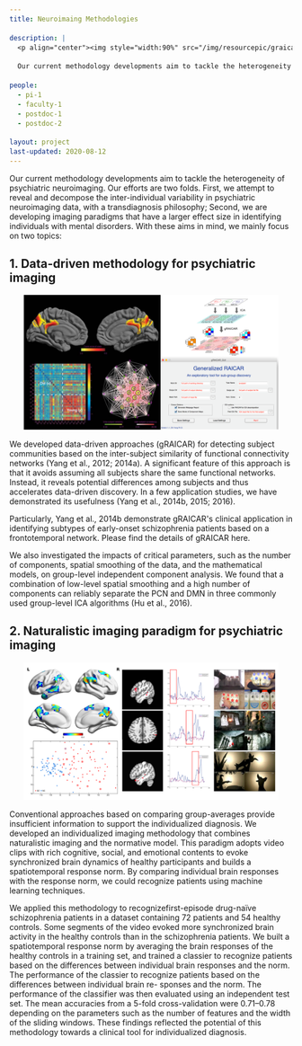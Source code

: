 ```yaml
---
title: Neuroimaing Methodologies

description: |
  <p align="center"><img style="width:90%" src="/img/resourcepic/graicar.png"></p>

  Our current methodology developments aim to tackle the heterogeneity of psychiatric neuroimaging. Our efforts are two folds. First, we attempt to reveal and decompose the inter-individual variability in psychiatric neuroimaging data, with a transdiagnosis philosophy; Second, we are developing imaging paradigms that have a larger effect size in identifying individuals with mental disorders. 

people:
  - pi-1
  - faculty-1
  - postdoc-1
  - postdoc-2

layout: project
last-updated: 2020-08-12
---
```


Our current methodology developments aim to tackle the heterogeneity of psychiatric neuroimaging. Our efforts are two folds. First, we attempt to reveal and decompose the inter-individual variability in psychiatric neuroimaging data, with a transdiagnosis philosophy; Second, we are developing imaging paradigms that have a larger effect size in identifying individuals with mental disorders. With these aims in mind, we mainly focus on two topics:

## 1. Data-driven methodology for psychiatric imaging

<p align="center"><img style="width:90%" src="/img/resourcepic/graicar.png"></p>

We developed data-driven approaches (gRAICAR) for detecting subject communities based on the inter-subject similarity of functional connectivity networks (Yang et al., 2012; 2014a). A significant feature of this approach is that it avoids assuming all subjects share the same functional networks. Instead, it reveals potential differences among subjects and thus accelerates data-driven discovery. In a few application studies, we have demonstrated its usefulness (Yang et al., 2014b, 2015; 2016). 

Particularly, Yang et al., 2014b demonstrate gRAICAR's clinical application in identifying subtypes of early-onset schizophrenia patients based on a frontotemporal network. Please find the details of gRAICAR here.

We also investigated the impacts of critical parameters, such as the number of components, spatial smoothing of the data, and the mathematical models, on group-level independent component analysis. We found that a combination of low-level spatial smoothing and a high number of components can reliably separate the PCN and DMN in three commonly used group-level ICA algorithms (Hu et al., 2016).

 ## 2. Naturalistic imaging paradigm for psychiatric imaging

<p align="center"><img style="width:90%" src="/img/publicpic/natural_indiv_psy_imag.png"></p>

Conventional approaches based on comparing group-averages provide insufficient information to support the individualized diagnosis. We developed an individualized imaging methodology that combines naturalistic imaging and the normative model. This paradigm adopts video clips with rich cognitive, social, and emotional contents to evoke synchronized brain dynamics of healthy participants and builds a spatiotemporal response norm. By comparing individual brain responses with the response norm, we could recognize patients using machine learning techniques. 

We applied this methodology to recognizefirst-episode drug-naïve schizophrenia patients in a dataset containing 72 patients and 54 healthy controls. Some segments of the video evoked more synchronized brain activity in the healthy controls than in the schizophrenia patients. We built a spatiotemporal response norm by averaging the brain responses of the healthy controls in a training set, and trained a classier to recognize patients based on the differences between individual brain responses and the norm. The performance of the classier to recognize patients based on the differences between individual brain re- sponses and the norm. The performance of the classifier was then evaluated using an independent test set. The mean accuracies from a 5-fold cross-validation were 0.71–0.78 depending on the parameters such as the number of features and the width of the sliding windows. These findings reflected the potential of this methodology towards a clinical tool for individualized diagnosis.